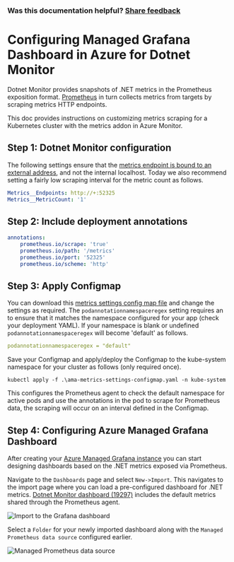 ### Was this documentation helpful? [Share feedback](https://www.research.net/r/DGDQWXH?src=documentation%2Flocalmachine)

# Configuring Managed Grafana Dashboard in Azure for Dotnet Monitor

Dotnet Monitor provides snapshots of .NET metrics in the Prometheus exposition format. [Prometheus](https://prometheus.io/docs/introduction/overview/) in turn collects metrics from targets by scraping metrics HTTP endpoints.

This doc provides instructions on customizing metrics scraping for a Kubernetes cluster with the metrics addon in Azure Monitor.



## Step 1: Dotnet Monitor configuration

The following settings ensure that the [metrics endpoint is bound to an external address](https://github.com/dotnet/dotnet-monitor/blob/main/documentation/configuration/metrics-configuration.md#metrics-urls), and not the internal localhost. Today we also recommend setting a fairly low scraping interval for the metric count as follows.

```yaml
Metrics__Endpoints: http://+:52325
Metrics__MetricCount: '1'
```

## Step 2: Include deployment annotations

```yaml
annotations:
    prometheus.io/scrape: 'true'
    prometheus.io/path: '/metrics'
    prometheus.io/port: '52325'
    prometheus.io/scheme: 'http'
```

## Step 3: Apply Configmap

You can download this [metrics settings config map file](https://github.com/Azure/prometheus-collector/blob/main/otelcollector/configmaps/ama-metrics-settings-configmap.yaml) and change the settings as required. The `podannotationnamespaceregex` setting requires an to ensure that it matches the namespace configured for your app (check your deployment YAML). If your namespace is blank or undefined `podannotationnamespaceregex` will become 'default' as follows.

```yaml
podannotationnamespaceregex = "default"
```

Save your Configmap and apply/deploy the Configmap to the kube-system namespace for your cluster as follows (only required once).

```shell
kubectl apply -f .\ama-metrics-settings-configmap.yaml -n kube-system
```

This configures the Prometheus agent to check the default namespace for active pods and use the annotations in the pod to scrape for Prometheus data, the scraping will occur on an interval defined in the Configmap.

## Step 4: Configuring Azure Managed Grafana Dashboard

After creating your [Azure Managed Grafana instance](https://learn.microsoft.com/en-us/azure/managed-grafana/quickstart-managed-grafana-portal) you can start designing dashboards based on the .NET metrics exposed via Prometheus.

Navigate to the `Dashboards` page and select `New->Import`. This navigates to the import page where you can load a pre-configured dashboard for .NET metrics. [Dotnet Monitor dashboard (19297)](https://grafana.com/grafana/dashboards/19297-dotnet-monitor-dashboard/) includes the default metrics shared through the Prometheus agent.

![Import to the Grafana dashboard](/grafana-import-dashboard.png "Import to the Grafana dashboard")

Select a `Folder` for your newly imported dashboard along with the `Managed Prometheus data source` configured earlier.

![Managed Prometheus data source](/grafana-import-dashboard-name-folder-id.png "Managed Prometheus data source")
